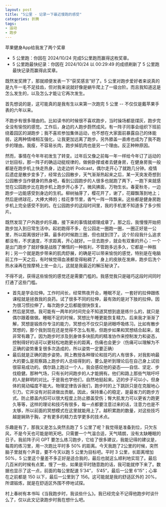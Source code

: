```yaml
---
layout: post
title: "5公里 - 记录一下最近慢跑的感受"
categories: 折腾
tags:
- 运动
- 跑步
---
```


苹果健身App给我发了两个奖章

* 5 公里跑：你因在 2024/10/24 完成5公里跑而赢得这枚奖章。
* 5 公里跑最快纪录：你因在 2024/10/24 以 00:29:49 的成绩刷新了 5 公里跑最快记录而赢得此奖章。

既然发奖牌了，那就顺便发表一下“获奖感言”好了。5 公里对跑步爱好者来说真的是九牛一毛不足挂齿，但对我来说就好像是蜗牛爬上了一级台阶。而且我知道这是怎么发生的，以及怎么才能让它再次发生。

首先想说的是，这可能真的是我有生以来第一次跑完 5 公里 -- 不仅仅是戴苹果手表的六年以来。

不跑步有很多理由的。比如读书的时候很不喜欢跑步，当时操场都是煤灰，跑步完全没有愉悦的感觉。工作后，身边的人跑步蔚然成风，有一阵子同事会组织下班前绕着园区的湖跑步；我不喜欢参加集体运动，也不想在大家面前暴露自己的体能弱，这两种情绪相互强化，让我更加远离了跑步。另外膝盖一直疼也成为了我不跑步的理由。我瘦，不容易长肉，跑步掉肌肉也是另一个理由。反正种种原因。

然而，事情在今年年初发生了转变。过年后又像之前每一年一样给今年订了运动的计划目标，那一阵子的确运动挺规律的，做俯卧撑或者去健身房，在健身房我一般都是在跑步机上快走热身，边走边听 Podcast，偶尔走开心了就跑几分钟。疫情后遗症是散步变多了，经常去公园散步，天气渐渐热起来之后，某一天突发奇想到公园散步当作健身的热身吧，看到公园跑步的人很多也就跑了两下，一跑下来就感觉在公园跑步比在跑步机上跑步开心多了。微风拂面，万物生长。春夏秋冬，一边跑步一边能感受到身边的生机。柳树抽芽了，樱花开了，谢了，花瓣飘落到地上；然后是绣球花，大捧大捧的；桂花季节里，香气一阵一阵飘来。这些都是健身房跑步机上完全感受不到的。在公园跑步的这段时间里，我的手机里不知道多了多少照片。

既然发现了户外跑步的乐趣，接下来的事情就顺理成章了。那之后，我慢慢开始把跑步加入到日常生活中。起初跑得不多，在公园走一圈跑一圈，一圈正好是一公里，所以距离很好计算。最多的时候跑三圈，但也就到顶了。这个阶段我什么追求都没有，不求速度，不求距离，开心就好。一旦去跑步，就会有双重的开心：一个是出门跑步了就好像是战胜了懒惰的一种胜利，不管跑多远多久，它都是一种胜利；另一个就是跑步带来的肌肉舒展，的确是可以带来愉悦的感觉，特别是在电脑前工作一天之后，有时候觉得血液都变得粘稠了，身上的皮肤在发麻，跑步后洗个热水澡再在按摩椅上坐一会儿，这就是我最近的解压秘诀了。

不得不说，获得这些愉悦的感觉还是需要门槛的。我感觉我只是碰巧这段时间同时打通了这些门槛。

* 首先是学会拉伸。工作时间长，经常熬夜开会，睡眠不足，一套好的拉伸跟练课程就是拯救我的良药。试了很多不同的拉伸，最有效的是对下肢的拉伸。因为很习惯拉伸了，每次跑步之后都能很快恢复。
* 然后是冥想。我可能有一两年的时间完全不知道冥想到底是练什么的，就只是偶尔跟着做做。睡眠不足的时候，冥想比午睡更能恢复精力。后来我才渐渐了解，冥想是锻炼你专注的能力，冥想也不仅仅只是闭眼呼吸练习。比如有散步冥想的，那个我到现在还是觉得不怎么有用，但跑步如果和冥想结合起来，就非常有趣了。因为跑步时涉及到身体多块肌肉的精准协作来控制发力和姿态，控制得好的话可以更轻松地跑更长的距离，伤痛也会更少（伤痛可以理解为不正确的姿势重复很多次造成的，所以姿势一定要正确）
* 最后就是正确的跑步姿势。网上教授各种理论和技巧的人有很多，对我影响最大的要么是观察路上跑步的人总结得到的，要么是听到理论后在自己身上试验很容易成功的。偶尔路上跑过一个人，我会感叹他的姿态——自信、坚定、步伐稳健。那种气场，只有长时间跑步的人才能拥有。他们和路上那些气喘吁吁的人是鲜明的对比。于是我也学他们，自然地挺起来。迈的步子可以小，但身体的晃动幅度不能大。物理定律告诉我们，跑步时的上下跳跃只是在克服地心引力。它并没有对前进做出贡献。因此，保持重心的稳定，是最省力的跑步方式。防止膝盖内扣可以很大程度上防止膝盖受伤；臀大肌发力可以更省力跑更久等等，这样的理论和技巧有很多，每一点都要注意过来的话，注意力也是不太够，所以前面的冥想模式在这里就能用上了。越积累跑的数量，对这些技巧越是娴熟于胸，才有更多的精力去学更多的技术点。

乐趣是有了，那我又是怎么突然去跑了 5 公里了呢？我觉得是准备到位，只欠东风，不是今天也可能是明天吧。只需要一个气温合适，天气晴朗，没有太缺睡眠的日子。我前阵子问 GPT 要怎么练习跑步，它给了很多建议，我能记得的建议是，每周的练习里，用一次跑比平时多 50% 的距离。今天我跑了2公里的时候，突然脑子里就有个声音，要不今天以跑 5 公里为目标吧。平时 3 公里，长距离增加 50%，5 公里这个量差不多正好是适合我的，最后也就这么顺利地实现了。最后几百米的时候有点累，慢了一些，如果是平时随意跑的话，我可能就停下来了。数据也显示了这一点，前面的每公里配速 5’34”， 5’45”，最后一公里 6’15”；心率在之前都是 150 以下，最后一公里到了 156。这可能就是我的舒适区外的 20%，所谓锻炼，就是在舒适区外围不停地试探。

村上春树有本书叫《当我跑步时，我谈些什么》。我已经完全不记得他跑步时谈什么了，仅以此文记录跑步时我在想什么吧。